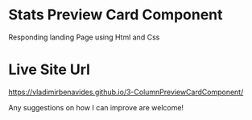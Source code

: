 # Stats Preview Card Component
Responding landing Page using Html and Css

# Live Site Url

https://vladimirbenavides.github.io/3-ColumnPreviewCardComponent/

Any suggestions on how I can improve are welcome!


